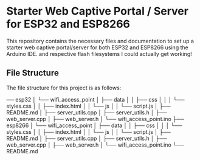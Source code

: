 
# Starter Web Captive Portal / Server for ESP32 and ESP8266

This repository contains the necessary files and documentation to set up a starter web captive portal/server for both ESP32 and ESP8266 using the Arduino IDE.
and respective flash filesystems I could actually get working!

## File Structure

The file structure for this project is as follows:



── esp32
│   └── wifi_access_point
│       ├── data
│       │   ├── css
│       │   │   └── styles.css
│       │   ├── index.html
│       │   └── js
│       │       └── script.js
│       ├── README.md
│       ├── server_utils.cpp
│       ├── server_utils.h
│       ├── web_server.cpp
│       ├── web_server.h
│       └── wifi_access_point.ino
├── esp8266
│   └── wifi_access_point
│       ├── data
│       │   ├── css
│       │   │   └── styles.css
│       │   ├── index.html
│       │   └── js
│       │       └── script.js
│       ├── README.md
│       ├── server_utils.cpp
│       ├── server_utils.h
│       ├── web_server.cpp
│       ├── web_server.h
│       └── wifi_access_point.ino
└── README.md